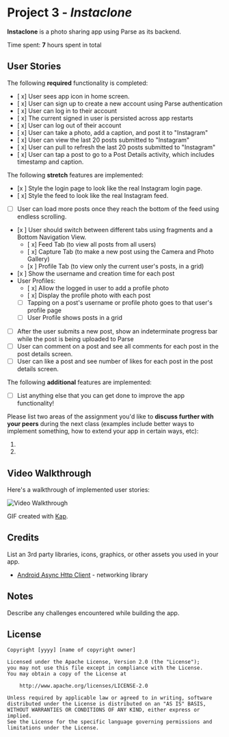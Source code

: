 # Project 3 - *Instaclone*

**Instaclone** is a photo sharing app using Parse as its backend.

Time spent: **7** hours spent in total

## User Stories

The following **required** functionality is completed:

- [ x] User sees app icon in home screen.
- [ x] User can sign up to create a new account using Parse authentication
- [ x] User can log in to their account
- [ x] The current signed in user is persisted across app restarts
- [ x] User can log out of their account
- [ x] User can take a photo, add a caption, and post it to "Instagram"
- [ x] User can view the last 20 posts submitted to "Instagram"
- [ x] User can pull to refresh the last 20 posts submitted to "Instagram"
- [ x] User can tap a post to go to a Post Details activity, which includes timestamp and caption.

The following **stretch** features are implemented:

- [x ] Style the login page to look like the real Instagram login page.
- [ x] Style the feed to look like the real Instagram feed.
- [ ] User can load more posts once they reach the bottom of the feed using endless scrolling.
- [x ] User should switch between different tabs using fragments and a Bottom Navigation View.
  - [ x] Feed Tab (to view all posts from all users)
  - [ x] Capture Tab (to make a new post using the Camera and Photo Gallery)
  - [x ] Profile Tab (to view only the current user's posts, in a grid)
- [x ] Show the username and creation time for each post
- User Profiles:
  - [ x] Allow the logged in user to add a profile photo
  - [ x] Display the profile photo with each post
  - [ ] Tapping on a post's username or profile photo goes to that user's profile page
  - [ ] User Profile shows posts in a grid
- [ ] After the user submits a new post, show an indeterminate progress bar while the post is being uploaded to Parse
- [ ] User can comment on a post and see all comments for each post in the post details screen.
- [ ] User can like a post and see number of likes for each post in the post details screen.

The following **additional** features are implemented:

- [ ] List anything else that you can get done to improve the app functionality!

Please list two areas of the assignment you'd like to **discuss further with your peers** during the next class (examples include better ways to implement something, how to extend your app in certain ways, etc):

1.
2.

## Video Walkthrough

Here's a walkthrough of implemented user stories:

<img src='http://i.imgur.com/link/to/your/gif/file.gif' title='Video Walkthrough' width='' alt='Video Walkthrough' />

GIF created with [Kap](https://getkap.co/).

## Credits

List an 3rd party libraries, icons, graphics, or other assets you used in your app.

- [Android Async Http Client](http://loopj.com/android-async-http/) - networking library


## Notes

Describe any challenges encountered while building the app.

## License

    Copyright [yyyy] [name of copyright owner]

    Licensed under the Apache License, Version 2.0 (the "License");
    you may not use this file except in compliance with the License.
    You may obtain a copy of the License at

        http://www.apache.org/licenses/LICENSE-2.0

    Unless required by applicable law or agreed to in writing, software
    distributed under the License is distributed on an "AS IS" BASIS,
    WITHOUT WARRANTIES OR CONDITIONS OF ANY KIND, either express or implied.
    See the License for the specific language governing permissions and
    limitations under the License.
